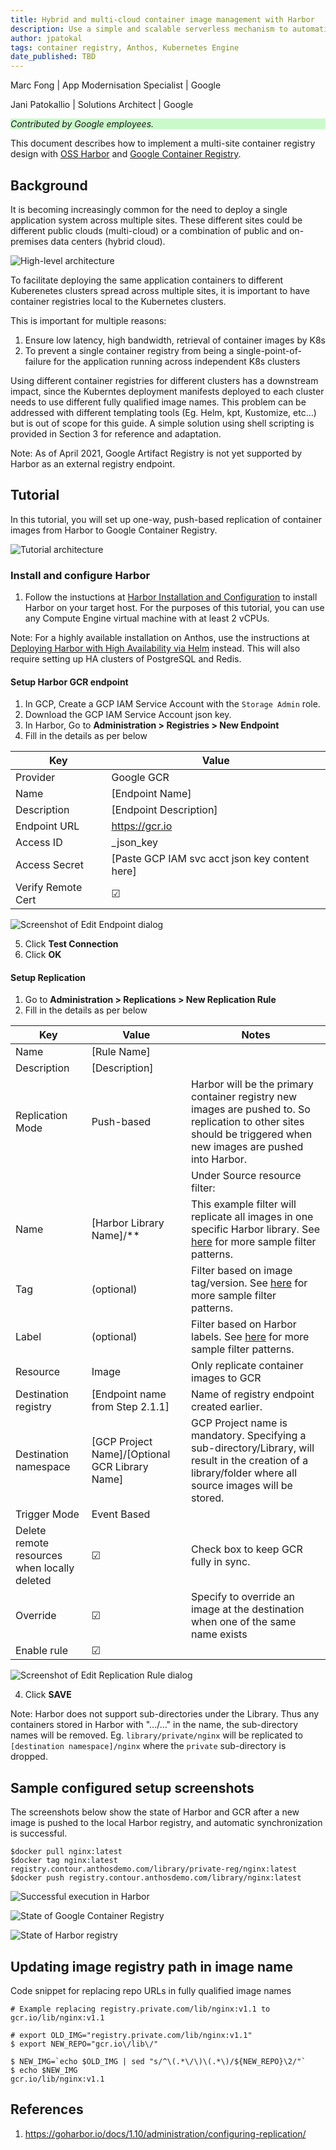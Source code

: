```yaml
---
title: Hybrid and multi-cloud container image management with Harbor
description: Use a simple and scalable serverless mechanism to automatically delete Compute Engine instances that are not in active use.
author: jpatokal
tags: container registry, Anthos, Kubernetes Engine
date_published: TBD
---
```


Marc Fong | App Modernisation Specialist | Google

Jani Patokallio | Solutions Architect  | Google

<p style="background-color:#CAFACA;"><i>Contributed by Google employees.</i></p>

This document describes how to implement a multi-site container registry design with [OSS Harbor](https://goharbor.io/) and [Google Container Registry](https://cloud.google.com/container-registry/). 


## Background

It is becoming increasingly common for the need to deploy a single application system across multiple sites. These different sites could be different public clouds (multi-cloud) or a combination of public and on-premises data centers (hybrid cloud).

![High-level architecture](images/design.png "High-level architecture")

To facilitate deploying the same application containers to different Kuberenetes clusters spread across multiple sites, it is important to have container registries local to the Kubernetes clusters.

This is important for multiple reasons:

1. Ensure low latency, high bandwidth, retrieval of container images by K8s
2. To prevent a single container registry from being a single-point-of-failure for the application running across independent K8s clusters

Using different container registries for different clusters has a downstream impact, since the Kuberntes deployment manifests deployed to each cluster needs to use different fully qualified image names. This problem can be addressed with different templating tools (Eg. Helm, kpt, Kustomize, etc…) but is out of scope for this guide. A simple solution using shell scripting is provided in Section 3 for reference and adaptation.

Note: As of April 2021, Google Artifact Registry is not yet supported by Harbor as an external registry endpoint.

## Tutorial

In this tutorial, you will set up one-way, push-based replication of container images from Harbor to Google Container Registry.

![Tutorial architecture](images/tutorial.png "Tutorial architecture")

### Install and configure Harbor

1. Follow the instuctions at [Harbor Installation and Configuration](https://goharbor.io/docs/latest/install-config/) to install Harbor on your target host.  For the purposes of this tutorial, you can use any Compute Engine virtual machine with at least 2 vCPUs.

Note: For a highly available installation on Anthos, use the instructions at [Deploying Harbor with High Availability via Helm](https://goharbor.io/docs/2.2.0/install-config/harbor-ha-helm/) instead.  This will also require setting up HA clusters of PostgreSQL and Redis.


#### Setup Harbor GCR endpoint

1. In GCP, Create a GCP IAM Service Account with the `Storage Admin` role.
2. Download the GCP IAM Service Account json key.
3. In Harbor, Go to **Administration > Registries > New Endpoint**
4. Fill in the details as per below

| Key                | Value                                            |
| ------------------ | ------------------------------------------------ |
| Provider           | Google GCR                                       |
| Name               | \[Endpoint Name\]                                |
| Description        | \[Endpoint Description\]                         |
| Endpoint URL       | https://gcr.io                                   |
| Access ID          | \_json\_key                                      |
| Access Secret      | \[Paste GCP IAM svc acct json key content here\] |
| Verify Remote Cert | ☑                                                |

![Screenshot of Edit Endpoint dialog](images/image2.png "Screenshot of Edit Endpoint dialog")

5. Click **Test Connection**
6. Click **OK**


#### Setup Replication

1. Go to **Administration > Replications > New Replication Rule**
2. Fill in the details as per below

| Key                                          | Value                                              | Notes                                                                                                                                                                                                                                                                                                                                |
| -------------------------------------------- | -------------------------------------------------- | ------------------------------------------------------------------------------------------------------------------------------------------------------------------------------------------------------------------------------------------------------------------------------------------------------------------------------------ |
| Name                                         | \[Rule Name\]                                      |                                                                                                                                                                                                                                                                                                                                      |
| Description                                  | \[Description\]                                    |                                                                                                                                                                                                                                                                                                                                      |
| Replication Mode                             | Push-based                                         | Harbor will be the primary container registry new images are pushed to. So  replication to other sites should be triggered when new images are pushed into Harbor.                                                                                                                                                                   |
|                                              |                                                    | Under Source resource filter:                                                                                                                                                                                                                                                                                                        |
| Name                                         | \[Harbor Library Name\]/\*\*                       | This example filter will replicate all images in one specific Harbor library.  See [here](https://goharbor.io/docs/1.10/administration/configuring-replication/create-replication-rules/#replication-rule3:~:text=The%20name%20filter%20and%20tag%20filters%20support%20the%20following%20patterns) for more sample filter patterns. |
| Tag                                          | (optional)                                         | Filter based on image tag/version.  See [here](https://goharbor.io/docs/1.10/administration/configuring-replication/create-replication-rules/#replication-rule3:~:text=The%20name%20filter%20and%20tag%20filters%20support%20the%20following%20patterns) for more sample filter patterns.                                            |
| Label                                        | (optional)                                         | Filter based on Harbor labels.  See [here](https://goharbor.io/docs/1.10/administration/configuring-replication/create-replication-rules/#replication-rule3:~:text=The%20name%20filter%20and%20tag%20filters%20support%20the%20following%20patterns) for more sample filter patterns.                                                 |
| Resource                                     | Image                                              | Only replicate container images to GCR                                                                                                                                                                                                                                                                                               |
| Destination registry                         | \[Endpoint name from Step 2.1.1\]                  | Name of registry endpoint created earlier.                                                                                                                                                                                                                                                                                           |
| Destination namespace                        | \[GCP Project Name\]/\[Optional GCR Library Name\] | GCP Project name is mandatory.  Specifying a sub-directory/Library, will result in the creation of a library/folder where all source images will be stored.                                                                                                                                                                          |
| Trigger Mode                                 | Event Based                                        |                                                                                                                                                                                                                                                                                                                                      |
| Delete remote resources when locally deleted | ☑                                                  | Check box to keep GCR fully in sync.                                                                                                                                                                                                                                                                                                 |
| Override                                     | ☑                                                  | Specify to override an image at the destination when one of the same name exists                                                                                                                                                                                                                                                     |
| Enable rule                                  | ☑                                                  |                                                                                                                                                                                                                                                                                                                                      |

![Screenshot of Edit Replication Rule dialog](images/image3.png "Screenshot of Edit Replication Rule dialog")

4. Click **SAVE**


Note: Harbor does not support sub-directories under the Library. Thus any containers stored in Harbor with ".../…" in the name, the sub-directory names will be removed.  Eg. `library/private/nginx` will be replicated to `[destination namespace]/nginx` where the `private` sub-directory is dropped.


## Sample configured setup screenshots

The screenshots below show the state of Harbor and GCR after a new image is pushed to the local Harbor registry, and automatic synchronization is successful.

```
$docker pull nginx:latest
$docker tag nginx:latest registry.contour.anthosdemo.com/library/private-reg/nginx:latest
$docker push registry.contour.anthosdemo.com/library/nginx:latest
```

![Successful execution in Harbor](images/image4.png "Successful execution in Harbor")

![State of Google Container Registry](images/image5.png "State of Google Container Registry")

![State of Harbor registry](images/image6.png "State of Harbor registry")


## Updating image registry path in image name

Code snippet for replacing repo URLs in fully qualified image names


```
# Example replacing registry.private.com/lib/nginx:v1.1 to gcr.io/lib/nginx:v1.1

# export OLD_IMG="registry.private.com/lib/nginx:v1.1"
$ export NEW_REPO="gcr.io\/lib\/"

$ NEW_IMG=`echo $OLD_IMG | sed "s/^\(.*\/\)\(.*\)/${NEW_REPO}\2/"`
$ echo $NEW_IMG
gcr.io/lib/nginx:v1.1
```

## References


1. https://goharbor.io/docs/1.10/administration/configuring-replication/ 
